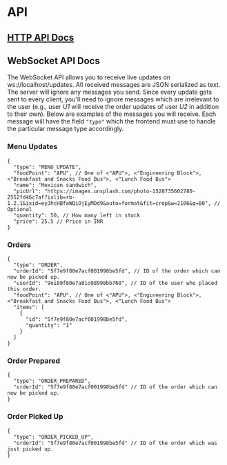 # API

## [HTTP API Docs](https://neelkamath.github.io/khana-backend)

## WebSocket API Docs

The WebSocket API allows you to receive live updates on ws://localhost/updates. All received messages are JSON serialized as text. The server will ignore any messages you send. Since every update gets sent to every client, you'll need to ignore messages which are irrelevant to the user (e.g., user _U1_ will receive the order updates of user _U2_ in addition to their own). Below are examples of the messages you will receive. Each message will have the field `"type"` which the frontend must use to handle the particular message type accordingly.

### Menu Updates

```json5
{
  "type": "MENU_UPDATE",
  "foodPoint": "APU", // One of <"APU">, <"Engineering Block">, <"Breakfast and Snacks Food Bus">, <"Lunch Food Bus">
  "name": "Mexican sandwich",
  "picUrl": "https://images.unsplash.com/photo-1528735602780-2552fd46c7af?ixlib=rb-1.2.1&ixid=eyJhcHBfaWQiOjEyMDd9&auto=format&fit=crop&w=2106&q=80", // Optional
  "quantity": 50, // How many left in stock
  "price": 25.5 // Price in INR
}
```

### Orders

```json5
{
  "type": "ORDER",
  "orderId": "5f7e9f80e7acf001998be5fd", // ID of the order which can now be picked up.
  "userId": "9oi89f80e7a8io98998bb760", // ID of the user who placed this order.
  "foodPoint": "APU", // One of <"APU">, <"Engineering Block">, <"Breakfast and Snacks Food Bus">, <"Lunch Food Bus">
  "items": [
    {
      "id": "5f7e9f80e7acf001998be5fd",
      "quantity": "1"
    }
  ]
}
```

### Order Prepared

```json5
{
  "type": "ORDER_PREPARED",
  "orderId": "5f7e9f80e7acf001998be5fd" // ID of the order which can now be picked up.
}
```

### Order Picked Up

```json5
{
  "type": "ORDER_PICKED_UP",
  "orderId": "5f7e9f80e7acf001998be5fd" // ID of the order which was just picked up.
}
```
